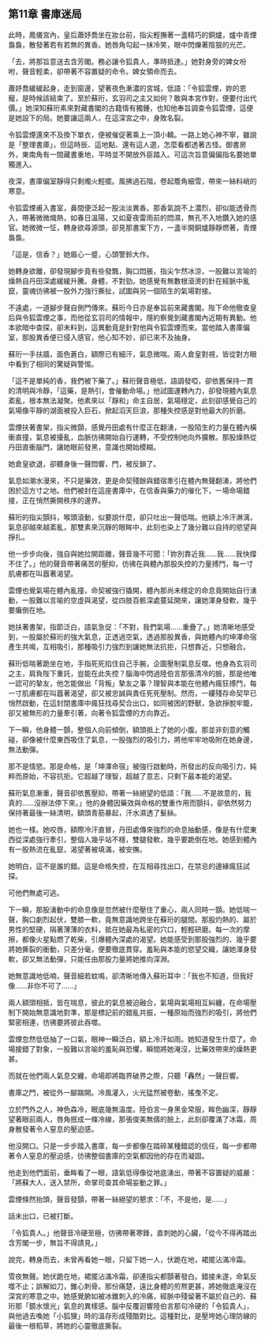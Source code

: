 ## 第11章 書庫迷局

此時，鳳儀宮內，皇后蕭妤喬坐在妝台前，指尖輕撫著一盞精巧的銅爐，爐中青煙裊裊，散發著若有若無的異香。她唇角勾起一抹冷笑，眼中閃爍著陰狠的光芒。

「去，將那旨意送去含芳閣。務必讓令狐貴人，準時抵達。」她對身旁的婢女吩咐，聲音輕柔，卻帶著不容置疑的命令。婢女領命而去。

蕭妤喬緩緩起身，走到窗邊，望著夜色漸濃的宮城，低語：「令狐雲煙，妳的恩寵，是時候該結束了。至於蘇珩，玄羽司之主又如何？敢與本宮作對，便要付出代價。」她深知蘇珩素來對藏書閣的古籍情有獨鍾，也知他奉旨調查令狐雲煙，這便是她設下的局。她要讓這兩人，在這深宮之中，身敗名裂。

令狐雲煙還來不及換下單衣，便被催促著乘上一頂小轎。一路上她心神不寧，雖說是「整理書庫」，但這時辰、這地點、還有這人選，怎麼看都透著古怪。御書房外，東南角有一間藏書重地，平時並不開放外臣踏入。可這次旨意偏偏指名要她單獨進入。

夜深，書庫偏室靜得只剩燭火輕擺。風拂過石階，卷起簷角細雪，帶來一絲料峭的寒意。

令狐雲煙甫入書室，鼻間便泛起一股淡淡異香。那香氣說不上濃烈，卻似能透骨而入，帶著微微熾熱，如春日溫陽，又如夏夜雷雨前的悶濕，無孔不入地鑽入她的感官。她微微一怔，轉身欲尋源頭，卻見那書案下方，一盞半開銅爐靜靜燃著，青煙裊裊。

「這是，信香？」她眉心一蹙，心頭警鈴大作。

她轉身欲離，卻發現腳步竟有些發飄，胸口悶脹，指尖乍然冰涼，一股難以言喻的燥熱自丹田深處緩緩升騰。身體，不對勁。她感覺有無數根滾燙的針在經脈中亂竄，靈魂彷彿被一股外力強行撕扯，試圖與另一個陌生的氣場對接。

不遠處，一道腳步聲自側門傳來。蘇珩今日亦是奉旨前來藏書閣。陛下命他徹查皇后與令狐雲煙之事，而他從玄羽司的情報中，隱約察覺到藏書閣內近期有異動。他本欲暗中查探，卻未料到，這異動竟是針對他與令狐雲煙而來。當他踏入書庫偏室，那股異香便已侵入感官，他心知不妙，卻已來不及抽身。

蘇珩一手扶牆，面色蒼白，額際已有細汗，氣息微喘。兩人倉皇對視，皆從對方眼中看到了相同的驚疑與警惕。

「這不是單純的香，我們被下藥了。」蘇珩聲音極低，語調發啞，卻依舊保持一貫的清明與冷靜，「這藥，是熱引，會催動命場。」他試圖運轉內力，卻發現體內氣息紊亂，根本無法凝聚。他素來以「靜和」命主自居，氣場穩定，此刻卻感覺自己的氣場像平靜的湖面被投入巨石，掀起滔天巨浪，那種失控感是對他最大的折磨。

雲煙扶著書架，指尖微顫，感覺丹田處有什麼正在翻湧，一股陌生的力量在體內橫衝直撞，氣息被擾亂，血脈彷彿開始自行運轉，不受控制地向外擴散。那股燥熱從丹田直衝腦門，讓她眼前發黑，意識也開始模糊。

她倉皇欲退，卻聽身後一聲悶響，門，被反鎖了。

氣息如潮水漫來，不只是藥效，更是命契殘餘與錯宿牽引在體內無聲翻湧，將他們困於這方寸之地。他們被封在這座書庫中，在信香與藥力的催化下，一場命場錯接，正在悄然撕開秩序的邊界。

蘇珩的指尖顫抖，喉頭滾動，似要說什麼，卻只吐出一聲低喘。他額上冷汗淋漓，氣息卻越來越紊亂，那雙素來沉靜的眼眸中，此刻也染上了幾分難以自持的慾望與掙扎。

他一步步向後，強自與她拉開距離，聲音幾不可聞：「妳別靠近我……我……我快撐不住了。」他的聲音帶著痛苦的壓抑，彷彿在與體內那股失控的力量搏鬥，每一寸肌膚都在叫囂著渴望。

雲煙也覺氣場在體內亂撞，命契被強行撬開，體內那尚未穩定的命息竟開始自行湧動，一股難以言喻的空虛與渴望，從四肢百骸深處蔓延開來，讓她渾身發軟，幾乎要癱倒在地。

她扶著書架，指節泛白，語氣急促：「不對，我們氣場……重疊了。」她清晰地感受到，一股屬於蘇珩的強大氣息，正透過空氣，透過那股異香，與她體內的坤澤命宿產生共鳴，互相吸引，那種吸引力強烈到讓她無法抗拒，只想靠近，只想融合。

蘇珩低喘著跪坐在地，手指死死掐住自己手腕，企圖壓制氣息反噬。他身為玄羽司之主，肩負陛下重託，豈能在此失控？腦海中閃過陸伯言那張清冷的臉，那是他唯一認可的摯友，他怎能做出「背叛」摯友之事？理智與本能在他體內瘋狂搏鬥，每一寸肌膚都在叫囂著渴望，卻又被忠誠與責任死死壓制。然而，一縷殘存命契早已悄然啟動，在這封閉書庫中瘋狂找尋契合出口，如同被困的野獸，急欲掙脫牢籠，卻又被無形的力量牽引著，向著令狐雲煙的方向靠近。

下一瞬，他身體一顫，整個人向前傾倒，額頭抵上了她的小腹。那並非刻意的觸碰，卻像被什麼東西吸住了氣息，一股強烈的吸引力，將他牢牢地吸附在她身邊，無法動彈。

那不是情慾。那是命格，是「坤澤命宿」被強行啟動時，所發出的反向吸引力，純粹而原始，不容抗拒。它超越了理智，超越了意志，只剩下最本能的渴望。

蘇珩氣息漸重，聲音卻依舊壓抑，帶著一絲絕望的低語：「我……不是故意的，我真的……沒辦法停下來。」他的身體因藥效與命格的雙重作用而顫抖，卻依然努力保持著最後一絲清明，額頭青筋暴起，汗水濕透了髮絲。

她也一樣。她咬唇，額際冷汗直冒，丹田處傳來強烈的命息抽動感，像是有什麼東西從深處強行牽引，整個人幾乎站不穩，雙腿發軟，幾乎要跪倒在地。她感到體內有一股熱流在亂竄，渴望著被填滿，被安撫。

她明白，這不是誰的錯。這是命格失控，在互相尋找出口，在禁忌的邊緣瘋狂試探。

可他們無處可逃。

下一瞬，那股湧動中的命息像是忽然被什麼壓住了重心，兩人同時一顫。她低喘一聲，胸口劇烈起伏，雙膝一軟，竟無意識地跨坐在蘇珩的腿間。那股灼熱的、屬於男性的堅硬，隔著薄薄的衣料，抵在她最為私密的穴口，輕輕研磨。每一次的摩擦，都像火星點燃了乾柴，引爆體內深處的渴望。她能感受到那股強烈的、幾乎要將她撕裂的衝動，只差分毫，便要徹底貫穿。羞恥與本能的慾望交織，讓她渾身發軟，卻又無法動彈，只能任由那股力量將她推向深淵。

她無意識地低喃，聲音細若蚊鳴，卻清晰地傳入蘇珩耳中：「我也不知道，但我好像……非你不可了……」

兩人額頭相抵，皆在喘息，彼此的氣息被迫融合，氣場與氣場相互糾纏，在命場壓制下開始無意識地對準，那是標記前的錯亂共振，一種原始而強烈的吸引，將他們緊密相連，彷彿要將彼此吞噬。

雲煙忽然低低抽了一口氣，眼神一瞬泛白，額上冷汗如雨。她知道發生什麼了。命場接錯了對象，一股難以言喻的羞恥與恐懼，瞬間將她淹沒，比藥效帶來的燥熱更甚。

而就在他們兩人氣息交纏，命場即將臨界破界之際，只聽「轟然」一聲巨響。

書庫之門，被從外一腳踹開。冷風灌入，火光猛然被卷動，搖曳不定。

立於門外之人，神色森冷，眼底幾無溫度。陸伯言一身黑金常服，眸色幽深，靜靜望著眼前兩人，唇角抿成一條冷線，那張俊美無儔的臉上，此刻卻覆滿了冰霜，周身散發著令人窒息的壓迫感。

他沒開口。只是一步步踏入書庫，每一步都像在踏碎某種錯認的信任，每一步都帶著令人窒息的壓迫感，彷彿整個書庫的空氣都因他的存在而凝固。

他走到他們面前，垂眸看了一眼，語氣低得像從地底湧出，帶著不容置疑的威嚴：「將蘇大人，送入禁所，命掌司查其命場妄動之罪。」

雲煙倏然抬頭，聲音發顫，帶著一絲絕望的懇求：「不，不是他，是……」

話未出口，已被打斷。

「令狐貴人。」他聲音冷硬至極，彷彿帶著寒鋒，直刺她的心臟，「從今不得再踏出含芳閣一步，無旨不得請見。」

說完，轉身而去，未曾再看她一眼，只留下她一人，伏跪在地，裙擺沾滿冷霜。

雪夜無聲。她伏跪在地，裙擺沾滿冷霜，卻連指尖都顫著發白。錯接未遂，命氣反噬不止；誤解如刀，錐心刺骨。那份痛楚，遠比身體的煎熬更甚，將她徹底淹沒在深宮的寒意之中。她感覺腑如被冰錐刺入的冷痛，經脈中殘留著不屬於自己的、蘇珩那「鏡水懷光」氣息的異樣感。腦中反覆迴響陸伯言那句冷硬的「令狐貴人」，與他過去喚她「小狐狸」時的溫存形成殘酷對比。這種對比，是壓垮她心理防線的最後一根稻草，將她的心靈徹底撕裂。